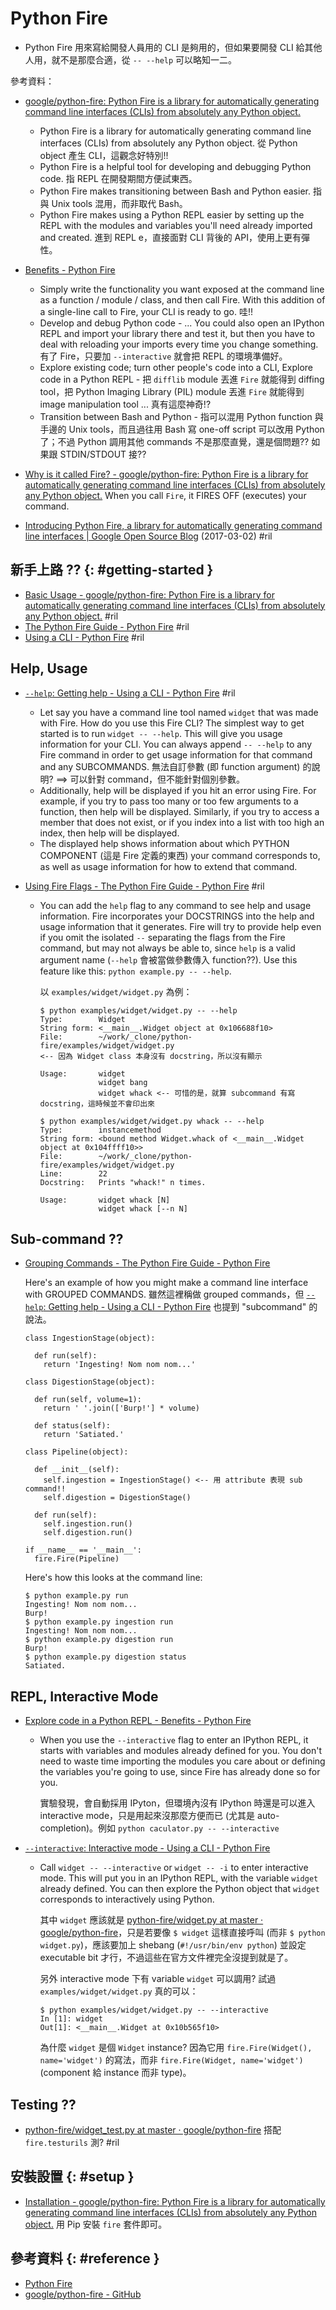 # Python Fire

  - Python Fire 用來寫給開發人員用的 CLI 是夠用的，但如果要開發 CLI 給其他人用，就不是那麼合適，從 `-- --help` 可以略知一二。

參考資料：

  - [google/python\-fire: Python Fire is a library for automatically generating command line interfaces (CLIs) from absolutely any Python object\.](https://github.com/google/python-fire)
      - Python Fire is a library for automatically generating command line interfaces (CLIs) from absolutely any Python object. 從 Python object 產生 CLI，這觀念好特別!!
      - Python Fire is a helpful tool for developing and debugging Python code. 指 REPL 在開發期間方便試東西。
      - Python Fire makes transitioning between Bash and Python easier. 指與 Unix tools 混用，而非取代 Bash。
      - Python Fire makes using a Python REPL easier by setting up the REPL with the modules and variables you'll need already imported and created. 進到 REPL e，直接面對 CLI 背後的 API，使用上更有彈性。

  - [Benefits \- Python Fire](https://google.github.io/python-fire/benefits/)
      - Simply write the functionality you want exposed at the command line as a function / module / class, and then call Fire. With this addition of a single-line call to Fire, your CLI is ready to go. 哇!!
      - Develop and debug Python code - ... You could also open an IPython REPL and import your library there and test it, but then you have to deal with reloading your imports every time you change something. 有了 Fire，只要加 `--interactive` 就會把 REPL 的環境準備好。
      - Explore existing code; turn other people's code into a CLI, Explore code in a Python REPL - 把 `difflib` module 丟進 `Fire` 就能得到 diffing tool，把 Python Imaging Library (PIL) module 丟進 `Fire` 就能得到 image manipulation tool ... 真有這麼神奇!?
      - Transition between Bash and Python - 指可以混用 Python function 與手邊的 Unix tools，而且過往用 Bash 寫 one-off script 可以改用 Python 了；不過 Python 調用其他 commands 不是那麼直覺，還是個問題?? 如果跟 STDIN/STDOUT 接??
  - [Why is it called Fire? - google/python\-fire: Python Fire is a library for automatically generating command line interfaces (CLIs) from absolutely any Python object\.](https://github.com/google/python-fire#why-is-it-called-fire) When you call `Fire`, it FIRES OFF (executes) your command.
  - [Introducing Python Fire, a library for automatically generating command line interfaces \| Google Open Source Blog](https://opensource.googleblog.com/2017/03/python-fire-command-line.html) (2017-03-02) #ril

## 新手上路 ?? {: #getting-started }

  - [Basic Usage - google/python\-fire: Python Fire is a library for automatically generating command line interfaces (CLIs) from absolutely any Python object\.](https://github.com/google/python-fire#basic-usage) #ril
  - [The Python Fire Guide \- Python Fire](https://google.github.io/python-fire/guide/) #ril
  - [Using a CLI \- Python Fire](https://google.github.io/python-fire/using-cli/) #ril

## Help, Usage

  - [`--help`: Getting help - Using a CLI \- Python Fire](https://google.github.io/python-fire/using-cli/#help-flag) #ril
      - Let say you have a command line tool named `widget` that was made with Fire. How do you use this Fire CLI? The simplest way to get started is to run `widget -- --help`. This will give you usage information for your CLI. You can always append `-- --help` to any Fire command in order to get usage information for that command and any SUBCOMMANDS. 無法自訂參數 (即 function argument) 的說明? ==> 可以針對 command，但不能針對個別參數。
      - Additionally, help will be displayed if you hit an error using Fire. For example, if you try to pass too many or too few arguments to a function, then help will be displayed. Similarly, if you try to access a member that does not exist, or if you index into a list with too high an index, then help will be displayed.
      - The displayed help shows information about which PYTHON COMPONENT (這是 Fire 定義的東西) your command corresponds to, as well as usage information for how to extend that command.

  - [Using Fire Flags - The Python Fire Guide \- Python Fire](https://google.github.io/python-fire/guide/#using-fire-flags) #ril
      - You can add the `help` flag to any command to see help and usage information. Fire incorporates your DOCSTRINGS into the help and usage information that it generates. Fire will try to provide help even if you omit the isolated `--` separating the flags from the Fire command, but may not always be able to, since `help` is a valid argument name (`--help` 會被當做參數傳入 function??). Use this feature like this: `python example.py -- --help`.

        以 `examples/widget/widget.py` 為例：

            $ python examples/widget/widget.py -- --help
            Type:        Widget
            String form: <__main__.Widget object at 0x106688f10>
            File:        ~/work/_clone/python-fire/examples/widget/widget.py
            <-- 因為 Widget class 本身沒有 docstring，所以沒有顯示

            Usage:       widget
                         widget bang
                         widget whack <-- 可惜的是，就算 subcommand 有寫 docstring，這時候並不會印出來

            $ python examples/widget/widget.py whack -- --help
            Type:        instancemethod
            String form: <bound method Widget.whack of <__main__.Widget object at 0x104ffff10>>
            File:        ~/work/_clone/python-fire/examples/widget/widget.py
            Line:        22
            Docstring:   Prints "whack!" n times.

            Usage:       widget whack [N]
                         widget whack [--n N]

## Sub-command ??

  - [Grouping Commands - The Python Fire Guide \- Python Fire](https://google.github.io/python-fire/guide/#grouping-commands)

    Here's an example of how you might make a command line interface with GROUPED COMMANDS. 雖然這裡稱做 grouped commands，但 [`--help`: Getting help - Using a CLI \- Python Fire](https://google.github.io/python-fire/using-cli/#help-flag) 也提到 "subcommand" 的說法。

        class IngestionStage(object):

          def run(self):
            return 'Ingesting! Nom nom nom...'

        class DigestionStage(object):

          def run(self, volume=1):
            return ' '.join(['Burp!'] * volume)

          def status(self):
            return 'Satiated.'

        class Pipeline(object):

          def __init__(self):
            self.ingestion = IngestionStage() <-- 用 attribute 表現 sub command!!
            self.digestion = DigestionStage()

          def run(self):
            self.ingestion.run()
            self.digestion.run()

        if __name__ == '__main__':
          fire.Fire(Pipeline)

    Here's how this looks at the command line:

        $ python example.py run
        Ingesting! Nom nom nom...
        Burp!
        $ python example.py ingestion run
        Ingesting! Nom nom nom...
        $ python example.py digestion run
        Burp!
        $ python example.py digestion status
        Satiated.

## REPL, Interactive Mode

  - [Explore code in a Python REPL - Benefits \- Python Fire](https://google.github.io/python-fire/benefits/#explore-code-in-a-python-repl)
      - When you use the `--interactive` flag to enter an IPython REPL, it starts with variables and modules already defined for you. You don't need to waste time importing the modules you care about or defining the variables you're going to use, since Fire has already done so for you.

        實驗發現，會自動採用 IPyton，但環境內沒有 IPython 時還是可以進入 interactive mode，只是用起來沒那麼方便而已 (尤其是 auto-completion)。例如 `python caculator.py -- --interactive`

  - [`--interactive`: Interactive mode - Using a CLI \- Python Fire](https://google.github.io/python-fire/using-cli/#-interactive-interactive-mode)
      - Call `widget -- --interactive` or `widget -- -i` to enter interactive mode. This will put you in an IPython REPL, with the variable `widget` already defined. You can then explore the Python object that `widget` corresponds to interactively using Python.

        其中 `widget` 應該就是 [python\-fire/widget\.py at master · google/python\-fire](https://github.com/google/python-fire/blob/master/examples/widget/widget.py)，只是若要像 `$ widget` 這樣直接呼叫 (而非 `$ python widget.py`)，應該要加上 shebang (`#!/usr/bin/env python`) 並設定 executable bit 才行，不過這些在官方文件裡完全沒提到就是了。

        另外 interactive mode 下有 variable `widget` 可以調用? 試過 `examples/widget/widget.py` 真的可以：

            $ python examples/widget/widget.py -- --interactive
            In [1]: widget
            Out[1]: <__main__.Widget at 0x10b565f10>

        為什麼 `widget` 是個 `Widget` instance? 因為它用 `fire.Fire(Widget(), name='widget')` 的寫法，而非 `fire.Fire(Widget, name='widget')` (component 給 instance 而非 type)。

## Testing ??

  - [python\-fire/widget\_test\.py at master · google/python\-fire](https://github.com/google/python-fire/blob/master/examples/widget/widget_test.py) 搭配 `fire.testurils` 測? #ril

## 安裝設置 {: #setup }

  - [Installation - google/python\-fire: Python Fire is a library for automatically generating command line interfaces (CLIs) from absolutely any Python object\.](https://github.com/google/python-fire#installation) 用 Pip 安裝 `fire` 套件即可。

## 參考資料 {: #reference }

  - [Python Fire](https://google.github.io/python-fire/)
  - [google/python-fire - GitHub](https://github.com/google/python-fire)
